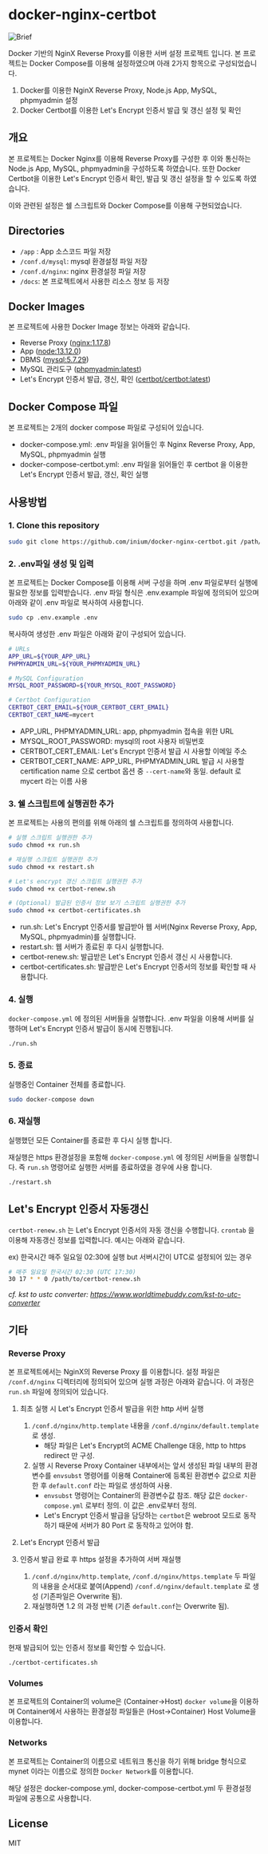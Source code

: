 # docker-nginx-certbot

![Brief](/docs/brief.png)

Docker 기반의 NginX Reverse Proxy를 이용한 서버 설정 프로젝트 입니다.
본 프로젝트는 Docker Compose를 이용해 설정하였으며 아래 2가지 항목으로 구성되었습니다.

1. Docker를 이용한 NginX Reverse Proxy, Node.js App, MySQL, phpmyadmin 설정
2. Docker Certbot를 이용한 Let's Encrypt 인증서 발급 및 갱신 설정 및 확인

## 개요

본 프로젝트는 Docker Nginx를 이용해 Reverse Proxy를 구성한 후 이와 통신하는 Node.js App, MySQL, phpmyadmin을 구성하도록 하였습니다. 또한 Docker Certbot을 이용한 Let's Encrypt 인증서 확인, 발급 및 갱신 설정을 할 수 있도록 하였습니다.

이와 관련된 설정은 쉘 스크립트와 Docker Compose를 이용해 구현되었습니다.

## Directories

- `/app` : App 소스코드 파일 저장
- `/conf.d/mysql`: mysql 환경설정 파일 저장
- `/conf.d/nginx`: nginx  환경설정 파일 저장
- `/docs`: 본 프로젝트에서 사용한 리소스 정보 등 저장

## Docker Images

본 프로젝트에 사용한 Docker Image 정보는 아래와 같습니다.

- Reverse Proxy ([nginx:1.17.8](https://hub.docker.com/_/nginx))
- App ([node:13.12.0](https://hub.docker.com/_/node))
- DBMS ([mysql:5.7.29](https://hub.docker.com/_/mysql))
- MySQL 관리도구 ([phpmyadmin:latest](https://hub.docker.com/r/phpmyadmin/phpmyadmin))
- Let's Encrypt 인증서 발급, 갱신, 확인 ([certbot/certbot:latest](https://hub.docker.com/r/certbot/certbot))

## Docker Compose 파일

본 프로젝트는 2개의 docker compose 파일로 구성되어 있습니다.

- docker-compose.yml: .env 파일을 읽어들인 후 Nginx Reverse Proxy, App, MySQL, phpmyadmin 실행
- docker-compose-certbot.yml: .env 파일을 읽어들인 후 certbot 을 이용한 Let's Encrypt 인증서 발급, 갱신, 확인 실행

## 사용방법

### 1. Clone this repository

```bash
sudo git clone https://github.com/inium/docker-nginx-certbot.git /path/to
```

### 2. .env파일 생성 및 입력

본 프로젝트는 Docker Compose를 이용해 서버 구성을 하며 .env 파일로부터 실행에 필요한 정보를 입력받습니다. .env 파일 형식은 .env.example 파일에 정의되어 있으며 아래와 같이 .env 파일로 복사하여 사용합니다.

```bash
sudo cp .env.example .env
```

복사하여 생성한 .env 파일은 아래와 같이 구성되어 있습니다.

```bash
# URLs
APP_URL=${YOUR_APP_URL}
PHPMYADMIN_URL=${YOUR_PHPMYADMIN_URL}

# MySQL Configuration
MYSQL_ROOT_PASSWORD=${YOUR_MYSQL_ROOT_PASSWORD}

# Certbot Configuration
CERTBOT_CERT_EMAIL=${YOUR_CERTBOT_CERT_EMAIL}
CERTBOT_CERT_NAME=mycert
```

- APP_URL, PHPMYADMIN_URL: app, phpmyadmin 접속을 위한 URL
- MYSQL_ROOT_PASSWORD: mysql의 root 사용자 비밀번호
- CERTBOT_CERT_EMAIL: Let's Encrypt 인증서 발급 시 사용할 이메일 주소
- CERTBOT_CERT_NAME: APP_URL, PHPMYADMIN_URL 발급 시 사용할 certification name 으로 certbot 옵션 중 `--cert-name`와 동일. default 로 mycert 라는 이름 사용

### 3. 쉘 스크립트에 실행권한 추가

본 프로젝트는 사용의 편의를 위해 아래의 쉘 스크립트를 정의하여 사용합니다.

```bash
# 실행 스크립트 실행권한 추가
sudo chmod +x run.sh

# 재실행 스크립트 실행권한 추가
sudo chmod +x restart.sh

# Let's encrypt 갱신 스크립트 실행권한 추가
sudo chmod +x certbot-renew.sh

# (Optional) 발급된 인증서 정보 보기 스크립트 실행권한 추가
sudo chmod +x certbot-certificates.sh
```

- run.sh: Let's Encrypt 인증서를 발급받아 웹 서버(Nginx Reverse Proxy, App, MySQL, phpmyadmin)를 실행합니다.
- restart.sh: 웹 서버가 종료된 후 다시 실행합니다.
- certbot-renew.sh: 발급받은 Let's Encrypt 인증서 갱신 시 사용합니다.
- certbot-certificates.sh: 발급받은 Let's Encrypt 인증서의 정보를 확인할 때 사용합니다.

### 4. 실행

`docker-compose.yml` 에 정의된 서버들을 실행합니다. .env 파일을 이용해 서버를 실행하며 Let's Encrypt 인증서 발급이 동시에 진행됩니다.

```bash
./run.sh
```

### 5. 종료

실행중인 Container 전체를 종료합니다.

```bash
sudo docker-compose down
```

### 6. 재실행

실행했던 모든 Container를 종료한 후 다시 실행 합니다.

재실행은 https 환경설정을 포함해 `docker-compose.yml` 에 정의된 서버들을 실행합니다. 즉 `run.sh` 명령어로 실행한 서버를 종료하였을 경우에 사용 합니다.

```bash
./restart.sh
```

## Let's Encrypt 인증서 자동갱신

`certbot-renew.sh` 는 Let's Encrypt 인증서의 자동 갱신을 수행합니다. `crontab` 을 이용해 자동갱신 정보를 입력합니다. 예시는 아래와 같습니다.

ex) 한국시간 매주 일요일 02:30에 실행 but 서버시간이 UTC로 설정되어 있는 경우

```bash
# 매주 일요일 한국시간 02:30 (UTC 17:30)
30 17 * * 0 /path/to/certbot-renew.sh
```

_cf. kst to ustc converter: <https://www.worldtimebuddy.com/kst-to-utc-converter>_


## 기타

### Reverse Proxy

본 프로젝트에서는 NginX의 Reverse Proxy 를 이용합니다. 설정 파일은 `/conf.d/nginx` 디렉터리에 정의되어 있으며 실행 과정은 아래와 같습니다. 이 과정은 `run.sh` 파일에 정의되어 있습니다.

1. 최초 실행 시 Let's Encrypt 인증서 발급을 위한 http 서버 실행
    1. `/conf.d/nginx/http.template` 내용을 `/conf.d/nginx/default.template`로 생성.
        - 해당 파일은 Let's Encrypt의 ACME Challenge 대응, http to https redirect 만 구성.
    2. 실행 시 Reverse Proxy Container 내부에서는 앞서 생성된 파일 내부의 환경변수를 `envsubst` 명령어를 이용해 Container에 등록된 환경변수 값으로 치환한 후 `default.conf` 라는 파일로 생성하여 사용.
        - `envsubst` 명령어는 Container의 환경변수값 참조. 해당 값은 `docker-compose.yml` 로부터 정의. 이 값은 .env로부터 정의.
        - Let's Encrypt 인증서 발급을 담당하는 `certbot`은 webroot 모드로 동작하기 때문에 서버가 80 Port 로 동작하고 있어야 함.

2. Let's Encrypt 인증서 발급

3. 인증서 발급 완료 후 https 설정을 추가하여 서버 재실행
    1. `/conf.d/nginx/http.template`, `/conf.d/nginx/https.template` 두 파일의 내용을 순서대로 붙여(Append) `/conf.d/nginx/default.template` 로 생성 (기존파일은 Overwrite 됨).
    2. 재실행하면 1.2 의 과정 반복 (기존 `default.conf`는 Overwrite 됨).

### 인증서 확인

현재 발급되어 있는 인증서 정보를 확인할 수 있습니다.

```bash
./certbot-certificates.sh
```

### Volumes

본 프로젝트의 Container의 volume은 (Container->Host) `docker volume`을 이용하며 Container에서 사용하는 환경설정 파일들은 (Host->Container) Host Volume을 이용합니다.

### Networks

본 프로젝트는 Container의 이름으로 네트워크 통신을 하기 위해 bridge 형식으로 mynet 이라는 이름으로 정의한 `Docker Network`를 이용합니다.

해당 설정은 docker-compose.yml, docker-compose-certbot.yml 두 환경설정 파일에 공통으로 사용합니다.

## License

MIT
